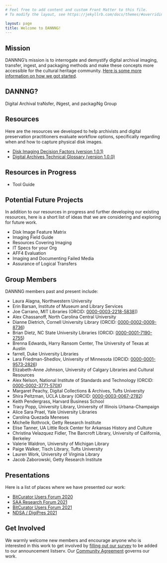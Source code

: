 ```yaml
---
# Feel free to add content and custom Front Matter to this file.
# To modify the layout, see https://jekyllrb.com/docs/themes/#overriding-theme-defaults

layout: page
title: Welcome to DANNNG!
---
```

## Mission
DANNNG’s mission is to interrogate and demystify digital archival imaging, transfer, ingest, and packaging methods and make these concepts more accessible for the cultural heritage community. [Here is some more information on how we got started](https://dannng.github.io/background.html).


## DANNNG?
Digital Archival traNsfer, iNgest, and packagiNg Group


## Resources
Here are the resources we developed to help archivists and digital preservation practitioners evaluate workflow options, specifically regarding when and how to capture physical disk images.

- [Disk Imaging Decision Factors (version 1.0.1)](https://dannng.github.io/disk-imaging-decision-factors.html)
- [Digital Archives Technical Glossary (version 1.0.0)](https://dannng.github.io/digital-archives-technical-glossary)


## Resources in Progress
- Tool Guide


## Potential Future Projects

In addition to our resources in progress and further developing our existing resources, here is a short list of ideas that we are considering and exploring for future work.

- Disk Image Feature Matrix
- Imaging Field Guide
- Resources Covering Imaging
- IT Specs for your Org
- AFF4 Evaluation
- Imaging and Documenting Failed Media
- Assurance of Logical Transfers


## Group Members
DANNNG members past and present include:

- Laura Alagna, Northwestern University
- Erin Barsan, Institute of Museum and Library Services
- Joe Carrano, MIT Libraries (ORCID: [0000-0003-2218-5838](https://orcid.org/0000-0003-2218-5838)])
- Alex Chassanoff, North Carolina Central University
- Dianne Dietrich, Cornell University Library (ORCID: [0000-0002-0009-8736](https://orcid.org/0000-0002-0009-8736))
- Brian Dietz, NC State University Libraries (ORCID: [0000-0001-7190-2755](https://orcid.org/0000-0001-7190-2755))
- Brenna Edwards, Harry Ransom Center, The University of Texas at Austin
- farrell, Duke University Libraries
- Lara Friedman-Shedlov, University of Minnesota (ORCID: [0000-0001-9573-2826](https://orcid.org/0000-0001-9573-2826))
- Elizabeth-Anne Johnson, University of Calgary Libraries and Cultural Resources
- Alex Nelson, National Institute of Standards and Technology (ORCID: [0000-0002-3771-570X](https://orcid.org/0000-0002-3771-570X))
- Margaret Peachy, Digital Collections & Archives, Tufts University
- Shira Peltzman, UCLA Library (ORCID: [0000-0003-0067-2782](https://orcid.org/0000-0003-0067-2782))
- Keith Pendergrass, Harvard Business School
- Tracy Popp, University Library, University of Illinois Urbana-Champaign
- Alice Sara Prael, Yale University Libraries
- Carolina Quezada Meneses
- Michelle Rothrock, Getty Research Institute
- Elise Tanner, UA Little Rock Center for Arkansas History and Culture
- Christina Velazquez Fidler, The Bancroft Library, University of California, Berkeley
- Valerie Waldron, University of Michigan Library
- Paige Walker, Tisch Library, Tufts University
- Lauren Work, University of Virginia Library
- Jacob Zaborowski, Getty Research Institute


## Presentations
Here is a list of places where we have presented our work:
- [BitCurator Users Forum 2020](https://docs.google.com/presentation/d/1uK8-Fn_yfgFh1JTXOap05pLqYEwLsD6wSNC0EdvSqc4/edit?usp=sharing)
- [SAA Research Forum 2021](https://docs.google.com/presentation/d/1e_Ow7XXZ6nr-kjPFzo4J_dfpiM2E27dG05NzgQXhDsk/edit?usp=sharing)
- [BitCurator Users Forum 2021](https://docs.google.com/presentation/d/1yO0XjMnw8JVHDvVA_7Jra9roOSg7pTr6EiNc0HOXMDU/edit?usp=sharing)
- [NDSA / DigiPres 2021](https://www.youtube.com/watch?v=HLgRjVrzZ0A)


## Get Involved
We warmly welcome new members and encourage anyone who is interested in this work to get involved by [filling out our survey](https://cornell.ca1.qualtrics.com/jfe/form/SV_eXvXalQIWRhRKNE) to be added to our announcement listserv. Our [Community Agreement](https://dannng.github.io/community-agreement.html) governs our work.
